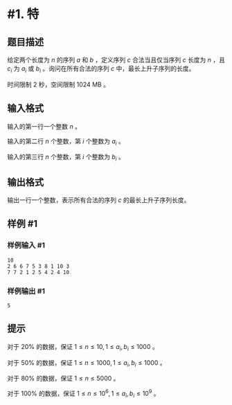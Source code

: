 # #1. 特

## 题目描述

给定两个长度为 $n$ 的序列 $a$ 和 $b$ ，定义序列 $c$ 合法当且仅当序列 $c$ 长度为 $n$ ，且 $c_i$ 为 $a_i$ 或 $b_i$ 。询问在所有合法的序列 $c$ 中，最长上升子序列的长度。

时间限制 2 秒，空间限制 1024 MB 。

## 输入格式

输入的第一行一个整数 $n$ 。

输入的第二行 $n$ 个整数，第 $i$ 个整数为 $a_i$ 。

输入的第三行 $n$ 个整数，第 $i$ 个整数为 $b_i$ 。

## 输出格式

输出一行一个整数，表示所有合法的序列 $c$ 的最长上升子序列长度。

## 样例 #1

### 样例输入 #1

```
10
2 6 6 7 5 3 8 1 10 3
7 7 2 1 2 5 4 2 4 10
```

### 样例输出 #1

```
5
```

## 提示

对于 $20\%$ 的数据，保证 $1 \leq n \leq 10 , 1 \leq a_i , b_i \leq 1000$ 。

对于 $50\%$ 的数据，保证 $1 \leq n \leq 1000 , 1 \leq a_i , b_i \leq 1000$ 。

对于 $80\%$ 的数据，保证 $1 \leq n \leq 5000$ 。

对于 $100\%$ 的数据，保证 $1 \leq n \leq 10^6 , 1 \leq a_i , b_i \leq 10^9$ 。

